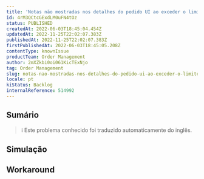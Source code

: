 ```yaml
---
title: 'Notas não mostradas nos detalhes do pedido UI ao exceder o limite'
id: 4rM3QCtcGExdLM0uFN4tOz
status: PUBLISHED
createdAt: 2022-06-03T18:45:04.454Z
updatedAt: 2022-11-25T22:02:07.383Z
publishedAt: 2022-11-25T22:02:07.383Z
firstPublishedAt: 2022-06-03T18:45:05.208Z
contentType: knownIssue
productTeam: Order Management
author: 2mXZkbi0oi061KicTExNjo
tag: Order Management
slug: notas-nao-mostradas-nos-detalhes-do-pedido-ui-ao-exceder-o-limite
locale: pt
kiStatus: Backlog
internalReference: 514992
---
```


## Sumário

>ℹ️ Este problema conhecido foi traduzido automaticamente do inglês.



## Simulação



## Workaround



